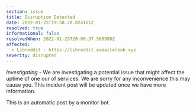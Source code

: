 ```yaml
---
section: issue
title: Disruption Detected
date: 2022-01-25T19:58:28.824161Z
resolved: true
informational: false
resolvedWhen: 2022-01-25T20:00:37.580998Z
affected:
  - Libreddit - https://libreddit.esmailelbob.xyz
severity: disrupted
---
```

*Investigating* - We are investigating a potential issue that might affect the uptime of one our of services. We are sorry for any inconvenience this may cause you. This incident post will be updated once we have more information.

This is an automatic post by a monitor bot.
        